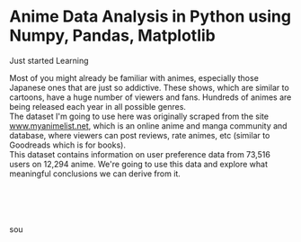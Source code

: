 # Anime Data Analysis in Python using Numpy, Pandas, Matplotlib
Just started Learning

Most of you might already be familiar with animes, especially those Japanese ones that are just so addictive. These shows, which are similar to cartoons, have a huge number of viewers and fans. Hundreds of animes are being released each year in all possible genres. 
<br>
The dataset I'm going to use here was originally scraped from the site www.myanimelist.net, which is an online anime and manga community and database, where viewers can post reviews, rate animes, etc (similar to Goodreads which is for books).
<br>
This dataset contains information on user preference data from 73,516 users on 12,294 anime. We're going to use this data and explore what meaningful conclusions we can derive from it.

<br><br><br><br>
sou
